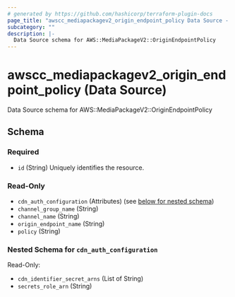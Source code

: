 ```yaml
---
# generated by https://github.com/hashicorp/terraform-plugin-docs
page_title: "awscc_mediapackagev2_origin_endpoint_policy Data Source - terraform-provider-awscc"
subcategory: ""
description: |-
  Data Source schema for AWS::MediaPackageV2::OriginEndpointPolicy
---
```


# awscc_mediapackagev2_origin_endpoint_policy (Data Source)

Data Source schema for AWS::MediaPackageV2::OriginEndpointPolicy



<!-- schema generated by tfplugindocs -->
## Schema

### Required

- `id` (String) Uniquely identifies the resource.

### Read-Only

- `cdn_auth_configuration` (Attributes) (see [below for nested schema](#nestedatt--cdn_auth_configuration))
- `channel_group_name` (String)
- `channel_name` (String)
- `origin_endpoint_name` (String)
- `policy` (String)

<a id="nestedatt--cdn_auth_configuration"></a>
### Nested Schema for `cdn_auth_configuration`

Read-Only:

- `cdn_identifier_secret_arns` (List of String)
- `secrets_role_arn` (String)
